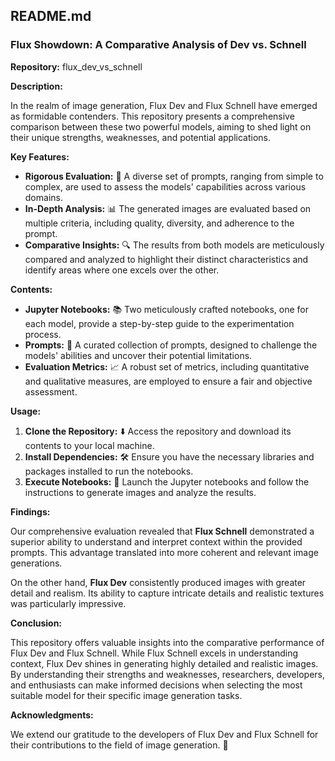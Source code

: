 ## **README.md**

### **Flux Showdown: A Comparative Analysis of Dev vs. Schnell**

**Repository:** flux_dev_vs_schnell

**Description:**

In the realm of image generation, Flux Dev and Flux Schnell have emerged as formidable contenders. This repository presents a comprehensive comparison between these two powerful models, aiming to shed light on their unique strengths, weaknesses, and potential applications.

**Key Features:**

* **Rigorous Evaluation:** 🧪 A diverse set of prompts, ranging from simple to complex, are used to assess the models' capabilities across various domains.
* **In-Depth Analysis:** 📊 The generated images are evaluated based on multiple criteria, including quality, diversity, and adherence to the prompt.
* **Comparative Insights:** 🔍 The results from both models are meticulously compared and analyzed to highlight their distinct characteristics and identify areas where one excels over the other.

**Contents:**

* **Jupyter Notebooks:** 📚 Two meticulously crafted notebooks, one for each model, provide a step-by-step guide to the experimentation process.
* **Prompts:** 📝 A curated collection of prompts, designed to challenge the models' abilities and uncover their potential limitations.
* **Evaluation Metrics:** 📈 A robust set of metrics, including quantitative and qualitative measures, are employed to ensure a fair and objective assessment.

**Usage:**

1. **Clone the Repository:** ⬇️ Access the repository and download its contents to your local machine.
2. **Install Dependencies:** 🛠️ Ensure you have the necessary libraries and packages installed to run the notebooks.
3. **Execute Notebooks:** 🚀 Launch the Jupyter notebooks and follow the instructions to generate images and analyze the results.

**Findings:**

Our comprehensive evaluation revealed that **Flux Schnell** demonstrated a superior ability to understand and interpret context within the provided prompts. This advantage translated into more coherent and relevant image generations.

On the other hand, **Flux Dev** consistently produced images with greater detail and realism. Its ability to capture intricate details and realistic textures was particularly impressive.

**Conclusion:**

This repository offers valuable insights into the comparative performance of Flux Dev and Flux Schnell. While Flux Schnell excels in understanding context, Flux Dev shines in generating highly detailed and realistic images. By understanding their strengths and weaknesses, researchers, developers, and enthusiasts can make informed decisions when selecting the most suitable model for their specific image generation tasks.

**Acknowledgments:**

We extend our gratitude to the developers of Flux Dev and Flux Schnell for their contributions to the field of image generation. 🎉
